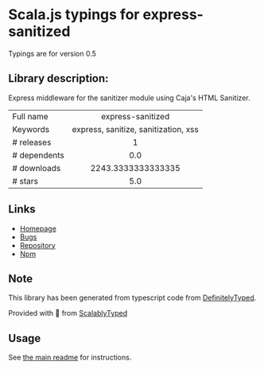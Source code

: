 
# Scala.js typings for express-sanitized

Typings are for version 0.5

## Library description:
Express middleware for the sanitizer module using Caja's HTML Sanitizer.

|                    |                 |
| ------------------ | :-------------: |
| Full name          | express-sanitized |
| Keywords           | express, sanitize, sanitization, xss |
| # releases         | 1 |
| # dependents       | 0.0 |
| # downloads        | 2243.3333333333335 |
| # stars            | 5.0 |

## Links
- [Homepage](https://github.com/askhogan/express-sanitized)
- [Bugs](https://github.com/askhogan/express-sanitized/issues)
- [Repository](https://github.com/askhogan/express-sanitized)
- [Npm](https://www.npmjs.com/package/express-sanitized)
    


## Note
This library has been generated from typescript code from [DefinitelyTyped](https://definitelytyped.org).

Provided with :purple_heart: from [ScalablyTyped](https://github.com/oyvindberg/ScalablyTyped)

## Usage
See [the main readme](../../readme.md) for instructions.


